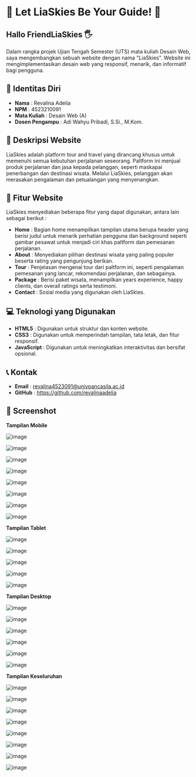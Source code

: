 # 🛫 Let LiaSkies Be Your Guide! 🛫

## Hallo FriendLiaSkies 🖐
Dalam rangka projek Ujian Tengah Semester (UTS) mata kuliah Desain Web, saya mengembangkan sebuah website dengan nama "LiaSkies". Website ini mengimplementasikan desain web yang responsif, menarik, dan informatif bagi pengguna.

## 📃 Identitas Diri

- **Nama**           : Revalina Adelia
- **NPM**            : 4523210091
- **Mata Kuliah**    : Desain Web (A)
- **Dosen Pengampu** : Adi Wahyu Pribadi, S.Si., M.Kom.

## 📄 Deskripsi Website

LiaSkies adalah platform tour and travel yang dirancang khusus untuk memenuhi semua kebutuhan perjalanan seseorang. Paltform ini menjual produk perjalanan dan jasa kepada pelanggan, seperti maskapai penerbangan dan destinasi wisata. Melalui LiaSkies, pelanggan akan merasakan pengalaman dan petualangan yang menyenangkan.

## 📌 Fitur Website

LiaSkies menyediakan beberapa fitur yang dapat digunakan, antara lain sebagai berikut :

- **Home**    : Bagian home menampilkan tampilan utama berupa header yang berisi judul untuk menarik perhatian pengguna dan background seperti gambar pesawat untuk menjadi ciri khas paltform dan pemesanan perjalanan.
- **About**   : Menyediakan pilihan destinasi wisata yang paling populer beserta rating yang pengunjung berikan.
- **Tour**    : Penjelasan mengenai tour dari paltform ini, seperti pengalaman pemesanan yang lancar, rekomendasi perjalanan, dan sebagainya.
- **Package** : Berisi paket wisata, menampilkan years experience, happy clients, dan overall ratings serta testimoni.
- **Contact** : Sosial media yang digunakan oleh LiaSkies.

## 💻 Teknologi yang Digunakan

- **HTML5**      : Digunakan untuk struktur dan konten website.
- **CSS3**       : Digunakan untuk memperindah tampilan, tata letak, dan fitur responsif.
- **JavaScript** : Digunakan untuk meningkatkan interaktivitas dan bersifat opsional.

## 📞 Kontak

- **Email** : revalina4523091@univpancasila.ac.id
- **GitHub** : https://github.com/revalinaadelia

## 📸 Screenshot

**Tampilan Mobile**

![image](https://github.com/user-attachments/assets/1d930ea7-3ecb-470d-929f-c3fc81e51ae0)

![image](https://github.com/user-attachments/assets/cb70ee23-dcb3-44b2-86e2-bb5fe382c5aa)

![image](https://github.com/user-attachments/assets/3f008906-7f60-4564-9da5-fd3db959b2b5)

![image](https://github.com/user-attachments/assets/cc383161-68f9-4a01-9ecf-a0b80fb317ae)

![image](https://github.com/user-attachments/assets/6410ede7-12a3-4a33-8945-649b8fa78bb0)

![image](https://github.com/user-attachments/assets/104d863b-dfb0-4e7a-9c0c-25b871343af8)

![image](https://github.com/user-attachments/assets/bf9b3549-959e-440c-9a0e-b9134b499635)

![image](https://github.com/user-attachments/assets/644d20ac-6388-4cc6-babb-bb0aa268c85e)

**Tampilan Tablet**

![image](https://github.com/user-attachments/assets/f602bf33-5fb3-446d-b150-2b2e37faa5b7)

![image](https://github.com/user-attachments/assets/b79c2295-b139-4892-931b-07456086caa6)

![image](https://github.com/user-attachments/assets/909bcb1d-09c8-443c-8acb-667646545238)

![image](https://github.com/user-attachments/assets/cdf3e306-c9ef-48f4-8bf2-32128ee84cb2)

![image](https://github.com/user-attachments/assets/502ca522-a5a2-4c98-9530-753097c29827)

**Tampilan Desktop**

![image](https://github.com/user-attachments/assets/8a4f392c-08a9-4005-8944-d77e0001529b)

![image](https://github.com/user-attachments/assets/96c24077-d6bc-4ab2-a6b0-59b1ee882c6f)

![image](https://github.com/user-attachments/assets/b0de49eb-fe3f-4726-b0cc-6631360dd4f3)

![image](https://github.com/user-attachments/assets/577d64bf-e72c-4752-ade1-67b5c9df64ed)

![image](https://github.com/user-attachments/assets/35c4ea95-6378-4d7e-b19c-7c6c597bb6dc)

![image](https://github.com/user-attachments/assets/8bf845be-47a4-42b5-b07f-4462daeb5df6)

**Tampilan Keseluruhan**

![image](https://github.com/user-attachments/assets/5aabdf4d-6b09-44bd-9777-83d1d7fa8aff)

![image](https://github.com/user-attachments/assets/3887f4e9-1614-4851-9940-739d1de8d835)

![image](https://github.com/user-attachments/assets/eb36d45e-d4f6-4725-8de1-43e52ecdca28)

![image](https://github.com/user-attachments/assets/336d6fd5-ba3c-4e8c-ae5d-45fc415f8df5)

![image](https://github.com/user-attachments/assets/e6545fae-ce96-4926-9eec-98780ecd4092)

![image](https://github.com/user-attachments/assets/cb7e77cd-3890-45be-9a1b-168dd1e45e87)

![image](https://github.com/user-attachments/assets/4b48a199-a5a1-4fa8-a794-5caebb63a6c6)

![image](https://github.com/user-attachments/assets/45b93781-e2fc-46fa-9912-7ac8302212b3)
